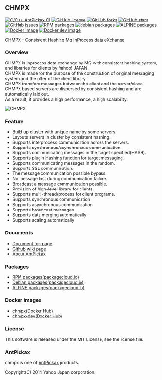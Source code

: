 CHMPX
--------
[![C/C++ AntPickax CI](https://github.com/yahoojapan/chmpx/workflows/C/C++%20AntPickax%20CI/badge.svg)](https://github.com/yahoojapan/chmpx/actions)
[![GitHub license](https://img.shields.io/badge/license-MIT-blue.svg)](https://raw.githubusercontent.com/yahoojapan/chmpx/master/COPYING)
[![GitHub forks](https://img.shields.io/github/forks/yahoojapan/chmpx.svg)](https://github.com/yahoojapan/chmpx/network)
[![GitHub stars](https://img.shields.io/github/stars/yahoojapan/chmpx.svg)](https://github.com/yahoojapan/chmpx/stargazers)
[![GitHub issues](https://img.shields.io/github/issues/yahoojapan/chmpx.svg)](https://github.com/yahoojapan/chmpx/issues)
[![RPM packages](https://img.shields.io/badge/rpm-packagecloud.io-844fec.svg)](https://packagecloud.io/antpickax/stable)
[![debian packages](https://img.shields.io/badge/deb-packagecloud.io-844fec.svg)](https://packagecloud.io/antpickax/stable)
[![ALPINE packages](https://img.shields.io/badge/apk-packagecloud.io-844fec.svg)](https://packagecloud.io/antpickax/stable)
[![Docker image](https://img.shields.io/docker/pulls/antpickax/chmpx.svg)](https://hub.docker.com/r/antpickax/chmpx)
[![Docker dev image](https://img.shields.io/docker/pulls/antpickax/chmpx-dev.svg)](https://hub.docker.com/r/antpickax/chmpx-dev)

CHMPX - Consistent Hashing Mq inProcess data eXchange

### Overview
CHMPX is inprocess data exchange by MQ with consistent hashing system, and libraries for clients by Yahoo! JAPAN.  
CHMPX is made for the purpose of the construction of original messaging system and the offer of the client library.  
CHMPX transfers messages between the client and the server/slave.  
CHMPX based servers are dispersed by consistent hashing and are automatically laid out.  
As a result, it provides a high performance, a high scalability.  

![CHMPX](https://chmpx.antpick.ax/images/top_chmpx.png)

### Feature
  - Build up cluster with unique name by some servers.
  - Layouts servers in cluster by consistent hashing.
  - Supports interprocess communication across the servers.
  - Supports synchronous/asynchronous communication.
  - Supports communicating messages in the target specified(HASH).
  - Supports plugin Hashing function for target messaging.
  - Supports communicating messages in the random.
  - Supports SSL communication.
  - The message communication possible bypass.
  - No message lost during communication failure.
  - Broadcast a message communication possible.
  - Provision of high-level library for clients.
  - Supports multi-thread/process for client programs.
  - Supports synchronous communication
  - Supports asynchronous communication
  - Supports broadcast messages
  - Supports data merging automatically
  - Supports scaling automatically

### Documents
  - [Document top page](https://chmpx.antpick.ax/)
  - [Github wiki page](https://github.com/yahoojapan/chmpx/wiki)
  - [About AntPickax](https://antpick.ax/)

### Packages
  - [RPM packages(packagecloud.io)](https://packagecloud.io/antpickax/stable)
  - [Debian packages(packagecloud.io)](https://packagecloud.io/antpickax/stable)
  - [ALPINE packages(packagecloud.io)](https://packagecloud.io/antpickax/stable)

### Docker images
  - [chmpx(Docker Hub)](https://hub.docker.com/r/antpickax/chmpx)
  - [chmpx-dev(Docker Hub)](https://hub.docker.com/r/antpickax/chmpx-dev)

### License
This software is released under the MIT License, see the license file.

### AntPickax
chmpx is one of [AntPickax](https://antpick.ax/) products.

Copyright(C) 2014 Yahoo Japan corporation.
